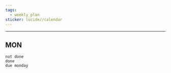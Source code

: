 ```yaml
---
tags:
  - weekly_plan
sticker: lucide//calendar
---
```

---
## MON

```tasks
not done
done
due monday
```
